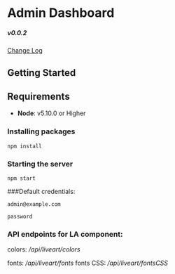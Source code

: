 # Admin Dashboard

##### v0.0.2

[Change Log](./CHANGELOG.md)


## Getting Started

## Requirements
- **Node**: v5.10.0 or Higher

### Installing packages

```
npm install
```

### Starting the server
```
npm start
```

###Default credentials:
```
admin@example.com

password
```
### API endpoints for LA component:

colors: */api/liveart/colors*

fonts: */api/liveart/fonts*
fonts CSS: */api/liveart/fontsCSS*

